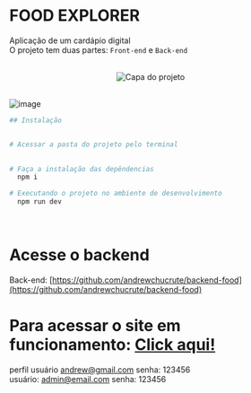 
# FOOD EXPLORER
Aplicação de um cardápio digital<br>
O projeto tem duas partes: `Front-end` e `Back-end`

<div align="center">

</div>
<br>

<div align="center">
  <img alt="Capa do projeto" title="FoodExplorer" src="https://i.imgur.com/eOwPbOt.jpg">
</div>
<br>


![image](https://github.com/andrewchucrute/FrontEnd-Food/assets/103382295/ba213db0-14cc-4ff9-8f12-b43af23634df)




```bash
## Instalação


# Acessar a pasta do projeto pelo terminal
  

# Faça a instalação das depêndencias
  npm i

# Executando o projeto no ambiente de desenvolvimento
  npm run dev
```
<br>

# Acesse o backend

Back-end: [https://github.com/andrewchucrute/backend-food](https://github.com/andrewchucrute/backend-food)<br>

# Para acessar o site em funcionamento: [Click aqui!](https://sensational-bombolone-1ba929.netlify.app/)

perfil usuário andrew@gmail.com 
senha: 123456
<br>
usuário: admin@email.com
senha: 123456
```


